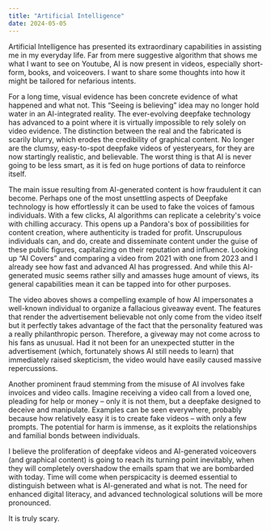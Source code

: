```yaml
---
title: "Artificial Intelligence"
date: 2024-05-05
---
```


Artificial Intelligence has presented its extraordinary capabilities in assisting me in my everyday life. Far from mere suggestive algorithm that shows me what I want to see on Youtube, AI is now present in videos, especially short-form, books, and voiceovers. I want to share some thoughts into how it might be tailored for nefarious intents.

For a long time, visual evidence has been concrete evidence of what happened and what not. This “Seeing is believing” idea may no longer hold water in an AI-integrated reality. The ever-evolving deepfake technology has advanced to a point where it is virtually impossible to rely solely on video evidence. The distinction between the real and the fabricated is scarily blurry, which erodes the credibility of graphical content. No longer are the clumsy, easy-to-spot deepfake videos of yesteryears, for they are now startingly realistic, and believable. The worst thing is that AI is never going to be less smart, as it is fed on huge portions of data to reinforce itself.

The main issue resulting from AI-generated content is how fraudulent it can become. Perhaps one of the most unsettling aspects of Deepfake technology is how effortlessly it can be used to fake the voices of famous individuals. With a few clicks, AI algorithms can replicate a celebrity's voice with chilling accuracy. This opens up a Pandora's box of possibilities for content creation, where authenticity is traded for profit. Unscrupulous individuals can, and do, create and disseminate content under the guise of these public figures, capitalizing on their reputation and influence. Looking up “AI Covers” and comparing a video from 2021 with one from 2023 and I already see how fast and advanced AI has progressed. And while this AI-generated music seems rather silly and amasses huge amount of views, its general capabilities mean it can be tapped into for other purposes.

The video aboves shows a compelling example of how AI impersonates a well-known individual to organize a fallacious giveaway event. The features that render the advertisement believable not only come from the video itself but it perfectly takes advantage of the fact that the personality featured was a really philanthropic person. Therefore, a giveway may not come across to his fans as unusual. Had it not been for an unexpected stutter in the advertisement (which, fortunately shows AI still needs to learn) that immediately raised skepticism, the video would have easily caused massive repercussions.

Another prominent fraud stemming from the misuse of AI involves fake invoices and video calls. Imagine receiving a video call from a loved one, pleading for help or money – only it is not them, but a deepfake designed to deceive and manipulate. Examples can be seen everywhere, probably because how relatively easy it is to create fake videos – with only a few prompts. The potential for harm is immense, as it exploits the relationships and familial bonds between individuals.

I believe the proliferation of deepfake videos and AI-generated voiceovers (and graphical content) is going to reach its turning point inevitably, when they will completely overshadow the emails spam that we are bombarded with today. Time will come when perspicacity is deemed essential to distinguish between what is AI-generated and what is not. The need for enhanced digital literacy, and advanced technological solutions will be more pronounced.

It is truly scary.
